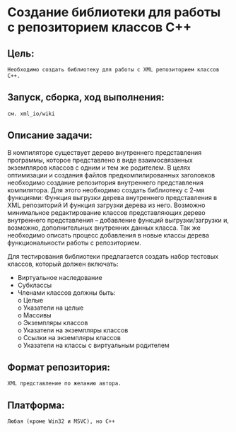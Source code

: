 # Создание библиотеки для работы с репозиторием классов C++

## Цель:
    Необходимо создать библиотеку для работы с XML репозиторием классов C++. 
 
 ## Запуск, сборка, ход выполнения:
    см. xml_io/wiki 
    
## Описание задачи:
В компиляторе существует дерево внутреннего представления программы, которое представлено в виде взаимосвязанных 
экземпляров классов с одним и тем же родителем. В целях оптимизации и создания файлов предкомпилированных заголовков 
необходимо создание репозитория внутреннего представления компилятора.
Для этого необходимо создать библиотеку с 2-мя функциями: Функция выгрузки дерева внутреннего представления в XML репозиторий
И функция загрузки дерева из него. Возможно минимальное редактирование классов представляющих дерево 
внутреннего представления – добавление функций выгрузки/загрузки и, возможно, дополнительных внутренних данных класса.
Так же необходимо описать процесс добавления в новые классы дерева функциональности работы с репозиторием. 
 
Для тестирования библиотеки предлагается создать набор тестовых классов, который должен включать:
- Виртуальное наследование
- Субклассы
- Членами классов должны быть:  
o	Целые  
o	Указатели на целые  
o	Массивы  
o	Экземпляры классов  
o	Указатели на экземпляры классов  
o	Ссылки на экземпляры классов   
o	Указатели на классы с виртуальным родителем  
 
## Формат репозитория:
    XML представление по желанию автора.
 
## Платформа:
    Любая (кроме Win32 и MSVC), но C++
